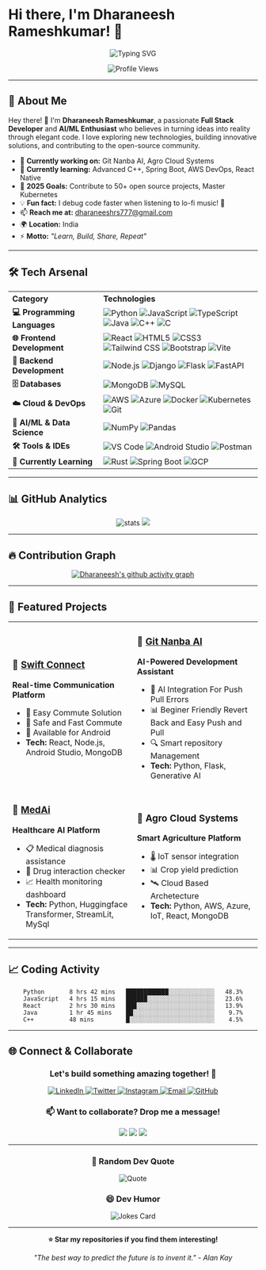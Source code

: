 # Hi there, I'm Dharaneesh Rameshkumar! 👋

<div align="center">
  
  ![Typing SVG](https://readme-typing-svg.herokuapp.com?font=Fira+Code&size=30&duration=3000&pause=1000&color=00D9FF&center=true&vCenter=true&width=600&lines=Welcome+to+my+GitHub+Profile!;Full+Stack+Developer;AI%2FML+Enthusiast;Cloud+Technology+Explorer;Always+Learning+New+Things!)

  <img src="https://komarev.com/ghpvc/?username=Dharaneesh20&color=blueviolet&style=flat-square&label=Profile+Views" alt="Profile Views"/>
  
</div>

---

## 🚀 About Me



Hey there! 👋 I'm **Dharaneesh Rameshkumar**, a passionate **Full Stack Developer** and **AI/ML Enthusiast** who believes in turning ideas into reality through elegant code. I love exploring new technologies, building innovative solutions, and contributing to the open-source community.

- 🔭 **Currently working on:** Git Nanba AI, Agro Cloud Systems
- 🌱 **Currently learning:** Advanced C++, Spring Boot, AWS DevOps, React Native
- 🎯 **2025 Goals:** Contribute to 50+ open source projects, Master Kubernetes
- 💡 **Fun fact:** I debug code faster when listening to lo-fi music! 🎵
- 📫 **Reach me at:** dharaneeshrs777@gmail.com
- 🌍 **Location:** India
- ⚡ **Motto:** *"Learn, Build, Share, Repeat"*

---

## 🛠️ Tech Arsenal

<div align="center">

<table>
  <tr>
    <th align="left">Category</th>
    <th align="left">Technologies</th>
  </tr>
  <tr>
    <td><b>💻 Programming Languages</b></td>
    <td>
      <img src="https://skillicons.dev/icons?i=python" alt="Python" />
      <img src="https://skillicons.dev/icons?i=js" alt="JavaScript" />
      <img src="https://skillicons.dev/icons?i=ts" alt="TypeScript" />
      <img src="https://skillicons.dev/icons?i=java" alt="Java" />
      <img src="https://skillicons.dev/icons?i=cpp" alt="C++" />
      <img src="https://skillicons.dev/icons?i=c" alt="C" />
    </td>
  </tr>
  <tr>
    <td><b>🌐 Frontend Development</b></td>
    <td>
      <img src="https://skillicons.dev/icons?i=react" alt="React" />
      <img src="https://skillicons.dev/icons?i=html" alt="HTML5" />
      <img src="https://skillicons.dev/icons?i=css" alt="CSS3" />
      <img src="https://skillicons.dev/icons?i=tailwind" alt="Tailwind CSS" />
      <img src="https://skillicons.dev/icons?i=bootstrap" alt="Bootstrap" />
      <img src="https://skillicons.dev/icons?i=vite" alt="Vite" />
    </td>
  </tr>
  <tr>
    <td><b>🔧 Backend Development</b></td>
    <td>
      <img src="https://skillicons.dev/icons?i=nodejs" alt="Node.js" />
      <img src="https://skillicons.dev/icons?i=django" alt="Django" />
      <img src="https://skillicons.dev/icons?i=flask" alt="Flask" />
      <img src="https://skillicons.dev/icons?i=fastapi" alt="FastAPI" />
    </td>
  </tr>
  <tr>
    <td><b>🗄️ Databases</b></td>
    <td>
      <img src="https://skillicons.dev/icons?i=mongodb" alt="MongoDB" />
      <img src="https://skillicons.dev/icons?i=mysql" alt="MySQL" />
    </td>
  </tr>
  <tr>
    <td><b>☁️ Cloud & DevOps</b></td>
    <td>
      <img src="https://skillicons.dev/icons?i=aws" alt="AWS" />
      <img src="https://skillicons.dev/icons?i=azure" alt="Azure" />
      <img src="https://skillicons.dev/icons?i=docker" alt="Docker" />
      <img src="https://skillicons.dev/icons?i=kubernetes" alt="Kubernetes" />
      <img src="https://skillicons.dev/icons?i=git" alt="Git" />
    </td>
  </tr>
  <tr>
    <td><b>🤖 AI/ML & Data Science</b></td>
    <td>
      <img src="https://skillicons.dev/icons?i=numpy" alt="NumPy" />
      <img src="https://skillicons.dev/icons?i=pandas" alt="Pandas" />
    </td>
  </tr>
  <tr>
    <td><b>🛠️ Tools & IDEs</b></td>
    <td>
      <img src="https://skillicons.dev/icons?i=vscode" alt="VS Code" />
      <img src="https://skillicons.dev/icons?i=androidstudio" alt="Android Studio" />
      <img src="https://skillicons.dev/icons?i=postman" alt="Postman" />
    </td>
  </tr>
  <tr>
    <td><b>🎯 Currently Learning</b></td>
    <td>
      <img src="https://skillicons.dev/icons?i=rust" alt="Rust" />
      <img src="https://skillicons.dev/icons?i=spring" alt="Spring Boot" />
      <img src="https://skillicons.dev/icons?i=gcp" alt="GCP" />
    </td>
  </tr>
</table>

</div>

---

## 📊 GitHub Analytics

<div align="center">
  <img src="https://github-readme-stats.vercel.app/api?username=Dharaneesh20&show_icons=true&theme=tokyonight" alt="stats"/>
  <img src="https://github-readme-stats.vercel.app/api/top-langs/?username=Dharaneesh20&layout=compact&langs_count=8&theme=tokyonight"/>
</div>

<div align="center">

</div>



---

## 🔥 Contribution Graph

<div align="center">
  
[![Dharaneesh's github activity graph](https://github-readme-activity-graph.vercel.app/graph?username=Dharaneesh20&theme=react-dark&hide_border=true)](https://github.com/ashutosh00710/github-readme-activity-graph)

</div>

---

## 🎯 Featured Projects

<div align="center">

<table>
<tr>
<td width="50%">

### 🚀 [Swift Connect](https://github.com/Dharaneesh20/Swift_Connect)
**Real-time Communication Platform**
- 💬 Easy Commute Solution
- 🔐 Safe and Fast Commute
- 📱 Available for Android
- **Tech:** React, Node.js, Android Studio, MongoDB

</td>
<td width="50%">

### 🤖 [Git Nanba AI](https://dharaneesh20.github.io/Git-Nanba-AI/)
**AI-Powered Development Assistant**
- 🧠 AI Integration For Push Pull Errors
- 📊 Beginer Friendly Revert Back and Easy Push and Pull
- 🔍 Smart repository Management
- **Tech:** Python, Flask, Generative AI

</td>
</tr>
<tr>
<td width="50%">

### 🏥 [MedAi](https://github.com/Dharaneesh20/MedAi)
**Healthcare AI Platform**
- 📋 Medical diagnosis assistance
- 💊 Drug interaction checker
- 📈 Health monitoring dashboard
- **Tech:** Python, Huggingface Transformer, StreamLit, MySql

</td>
<td width="50%">

### 🌾 Agro Cloud Systems
**Smart Agriculture Platform**
- 🌡️ IoT sensor integration
- 📊 Crop yield prediction
- 🛰️ Cloud Based Archetecture
- **Tech:** Python, AWS, Azure, IoT, React, MongoDB

</td>
</tr>
</table>

</div>

---


## 📈 Coding Activity

<div align="center">
  
<!--START_SECTION:waka-->
```text
Python       8 hrs 42 mins   ████████████░░░░░░░░░░░░░   48.3%
JavaScript   4 hrs 15 mins   ██████░░░░░░░░░░░░░░░░░░░   23.6%
React        2 hrs 30 mins   ███░░░░░░░░░░░░░░░░░░░░░░   13.9%
Java         1 hr 45 mins    ██░░░░░░░░░░░░░░░░░░░░░░░    9.7%
C++          48 mins         █░░░░░░░░░░░░░░░░░░░░░░░░    4.5%
```
<!--END_SECTION:waka-->

</div>

---

## 🌐 Connect & Collaborate

<div align="center">

### Let's build something amazing together! 🚀

<p>
  <a href="https://www.linkedin.com/in/dharaneesh-r-s-984510308" target="_blank">
    <img src="https://img.shields.io/badge/LinkedIn-0077B5?style=for-the-badge&logo=linkedin&logoColor=white" alt="LinkedIn"/>
  </a>
  <a href="https://twitter.com/Dharaneesh13581" target="_blank">
    <img src="https://img.shields.io/badge/Twitter-1DA1F2?style=for-the-badge&logo=twitter&logoColor=white" alt="Twitter"/>
  </a>
  <a href="https://instagram.com/dh.x21" target="_blank">
    <img src="https://img.shields.io/badge/Instagram-E4405F?style=for-the-badge&logo=instagram&logoColor=white" alt="Instagram"/>
  </a>
  <a href="mailto:dharaneeshrs777@gmail.com">
    <img src="https://img.shields.io/badge/Email-D14836?style=for-the-badge&logo=gmail&logoColor=white" alt="Email"/>
  </a>
  <a href="https://github.com/Dharaneesh20" target="_blank">
    <img src="https://img.shields.io/badge/GitHub-100000?style=for-the-badge&logo=github&logoColor=white" alt="GitHub"/>
  </a>
</p>

### 📫 Want to collaborate? Drop me a message!

<p>
  <img src="https://img.shields.io/badge/Available_for-Freelance_Projects-brightgreen?style=for-the-badge"/>
  <img src="https://img.shields.io/badge/Open_to-Job_Opportunities-blue?style=for-the-badge"/>
  <img src="https://img.shields.io/badge/Love_to-Mentor_Beginners-orange?style=for-the-badge"/>
</p>

</div>

---

<div align="center">

### 💭 Random Dev Quote

![Quote](https://quotes-github-readme.vercel.app/api?type=horizontal&theme=tokyonight)

### 😄 Dev Humor

<img src="https://readme-jokes.vercel.app/api?theme=tokyonight" alt="Jokes Card" />

---

**⭐ Star my repositories if you find them interesting!**

*"The best way to predict the future is to invent it." - Alan Kay*

</div>

  



